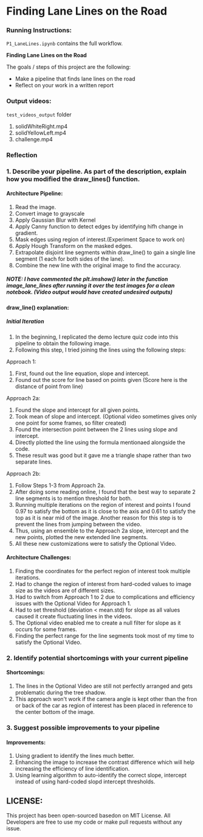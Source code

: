 # **Finding Lane Lines on the Road** 

### Running Instructions:
`P1_LaneLines.ipynb` contains the full workflow.

**Finding Lane Lines on the Road**

The goals / steps of this project are the following:
* Make a pipeline that finds lane lines on the road
* Reflect on your work in a written report

### Output videos:
`test_videos_output` folder
1. solidWhiteRight.mp4
2. solidYellowLeft.mp4
3. challenge.mp4

### Reflection

### 1. Describe your pipeline. As part of the description, explain how you modified the draw_lines() function.

#### Architecture Pipeline:

1. Read the image.
2. Convert image to grayscale
3. Apply Gaussian Blur with Kernel
4. Apply Canny function to detect edges by identifying hifh change in gradient.
5. Mask edges using region of interest.(Experiment Space to work on)
6. Apply Hough Transform on the masked edges.
7. Extrapolate disjoint line segments within draw_line() to gain a single line segment (1 each for both sides of the lane).
8. Combine the new line with the original image to find the accuracy.

##### NOTE: I have commented the plt.imshow() later in the function image_lane_lines after running it over the test images for a clean notebook. (Video output would have created undesired outputs)

#### draw_line() explanation:
##### Initial Iteration
1. In the beginning, I replicated the demo lecture quiz code into this pipeline to obtain the following image.
2. Following this step, I tried joining the lines using the following steps:

Approach 1:
1. First, found out the line equation, slope and intercept. 
2. Found out the score for line based on points given (Score here is the distance of point from line)

Approach 2a:
1. Found the slope and intercept for all given points.
2. Took mean of slope and intercept. (Optional video sometimes gives only one point for some frames, so filter created)
3. Found the intersection point between the 2 lines using slope and intercept.
4. Directly plotted the line using the formula mentionaed alongside the code.
5. These result was good but it gave me a triangle shape rather than two separate lines.


Approach 2b:
1. Follow Steps 1-3 from Approach 2a.
2. After doing some reading online, I found that the best way to separate 2 line segments is to mention threshold for both.
3. Running multiple iterations on the region of interest and points I found 0.97 to satisfy the bottom as it is close to the axis and 0.61 to satisfy the top as it is near mid of the image. Another reason for this step is to prevent the lines from jumping between the video.
4. Thus, using an ensemble to the Approach 2a slope, intercept and the new points, plotted the new extended line segments.
5. All these new customizations were to satisfy the Optional Video.


#### Architecture Challenges:
1. Finding the coordinates for the perfect region of interest took multiple iterations.
2. Had to change the region of interest from hard-coded values to image size as the videos are of different sizes.
3. Had to switch from Approach 1 to 2 due to complications and efficiency issues with the Optional Video for Approach 1.
4. Had to set threshold (deviation < mean.std) for slope as all values caused it create fluctuating lines in the videos.
5. The Optional video enabled me to create a null filter for slope as it occurs for some frames.
6. Finding the perfect range for the line segments took most of my time to satisfy the Optional Video.


### 2. Identify potential shortcomings with your current pipeline


#### Shortcomings:
1. The lines in the Optional Video are still not perfectly arranged and gets problematic during the tree shadow.
2. This approach won't work if the camera angle is kept other than the fron or back of the car as region of interest has been placed in reference to the center bottom of the image.


### 3. Suggest possible improvements to your pipeline

#### Improvements:
1. Using gradient to identify the lines much better.
2. Enhancing the image to increase the contrast difference which will help increasing the efficiency of line identification.
3. Using learning algorithm to auto-identify the correct slope, intercept instead of using hard-coded slopd intercept thresholds.

## LICENSE:
This project has been open-sourced basedon on MIT License. All Developers are free to use my code or make pull requests without any issue.
